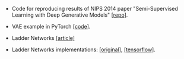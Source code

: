 - Code for reproducing results of NIPS 2014 paper "Semi-Supervised Learning with Deep Generative Models" [[repo]](https://github.com/dpkingma/nips14-ssl).

- VAE example in PyTorch [[code]](https://github.com/pytorch/examples/blob/master/vae/main.py).

- Ladder Networks [[article]](http://rinuboney.github.io/2016/01/19/ladder-network.html)

- Ladder Networks implementations: [[original]](https://github.com/CuriousAI/ladder), [[tensorflow]](https://github.com/rinuboney/ladder).
